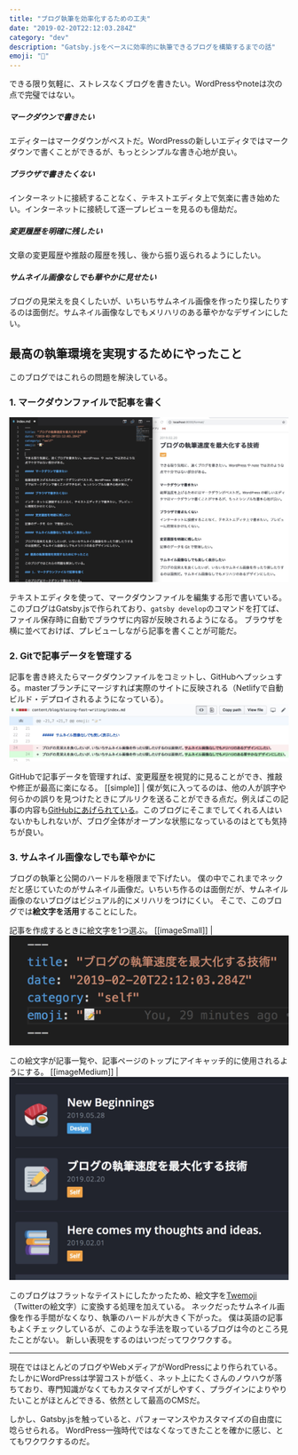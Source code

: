 ```yaml
---
title: "ブログ執筆を効率化するための工夫"
date: "2019-02-20T22:12:03.284Z"
category: "dev"
description: "Gatsby.jsをベースに効率的に執筆できるブログを構築するまでの話"
emoji: "📝"
---
```


できる限り気軽に、ストレスなくブログを書きたい。WordPressやnoteは次の点で完璧ではない。

##### マークダウンで書きたい

エディターはマークダウンがベストだ。WordPressの新しいエディタではマークダウンで書くことができるが、もっとシンプルな書き心地が良い。

##### ブラウザで書きたくない

インターネットに接続することなく、テキストエディタ上で気楽に書き始めたい。インターネットに接続して逐一プレビューを見るのも億劫だ。

##### 変更履歴を明確に残したい

文章の変更履歴や推敲の履歴を残し、後から振り返られるようにしたい。

##### サムネイル画像なしでも華やかに見せたい

ブログの見栄えを良くしたいが、いちいちサムネイル画像を作ったり探したりするのは面倒だ。サムネイル画像なしでもメリハリのある華やかなデザインにしたい。

## 最高の執筆環境を実現するためにやったこと

このブログではこれらの問題を解決している。

### 1. マークダウンファイルで記事を書く

![マークダウンファイルで記事を書く](./image1.jpg)

テキストエディタを使って、マークダウンファイルを編集する形で書いている。このブログはGatsby.jsで作られており、`gatsby develop`のコマンドを打てば、ファイル保存時に自動でブラウザに内容が反映されるようになる。
ブラウザを横に並べておけば、プレビューしながら記事を書くことが可能だ。

### 2. Gitで記事データを管理する

記事を書き終えたらマークダウンファイルをコミットし、GitHubへプッシュする。masterブランチにマージすれば実際のサイトに反映される（Netlifyで自動ビルド・デプロイされるようになっている）。
![GitHubでリビジョン管理](./image2.jpg)

GitHubで記事データを管理すれば、変更履歴を視覚的に見ることができ、推敲や修正が最高に楽になる。
[[simple]]
| 僕が気に入ってるのは、他の人が誤字や何らかの誤りを見つけたときにプルリクを送ることができる点だ。例えばこの記事の内容も[GitHubにあげられている](https://github.com/catnose99/CatKnows/edit/master/content/blog/blazing-fast-writing/index.md)。このブログにそこまでしてくれる人はいないかもしれないが、ブログ全体がオープンな状態になっているのはとても気持ちが良い。

### 3. サムネイル画像なしでも華やかに

ブログの執筆と公開のハードルを極限まで下げたい。
僕の中でこれまでネックだと感じていたのがサムネイル画像だ。いちいち作るのは面倒だが、サムネイル画像のないブログはビジュアル的にメリハリをつけにくい。
そこで、このブログでは**絵文字を活用**することにした。

記事を作成するときに絵文字を1つ選ぶ。
[[imageSmall]]
| ![記事ごとに絵文字を選ぶ](./image3.png)

この絵文字が記事一覧や、記事ページのトップにアイキャッチ的に使用されるようにする。
[[imageMedium]]
| ![GitHubでリビジョン管理](./image4.jpg)

このブログはフラットなテイストにしたかったため、絵文字を[Twemoji](https://github.com/twitter/twemoji)（Twitterの絵文字）に変換する処理を加えている。
ネックだったサムネイル画像を作る手間がなくなり、執筆のハードルが大きく下がった。
僕は英語の記事もよくチェックしているが、このような手法を取っているブログは今のところ見たことがない。
新しい表現をするのはいつだってワクワクする。

---

現在ではほとんどのブログやWebメディアがWordPressにより作られている。たしかにWordPressは学習コストが低く、ネット上にたくさんのノウハウが落ちており、専門知識がなくてもカスタマイズがしやすく、プラグインによりやりたいことがほとんどできる、依然として最高のCMSだ。

しかし、Gatsby.jsを触っていると、パフォーマンスやカスタマイズの自由度に唸らせられる。
WordPress一強時代ではなくなってきたことを確かに感じ、とてもワクワクするのだ。